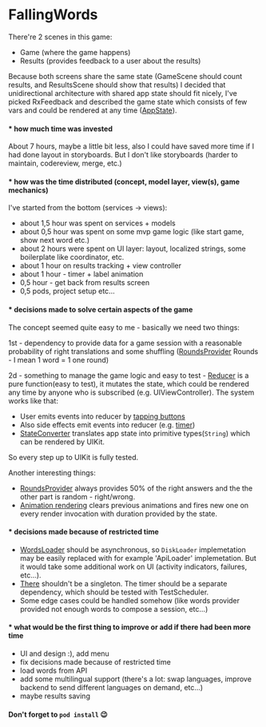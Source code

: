 # FallingWords

There're 2 scenes in this game:
 - Game (where the game happens)
 - Results (provides feedback to a user about the results)
 
 Because both screens share the same state (GameScene should count results, and ResultsScene should show that results) I decided that unidirectional architecture with shared app state should fit nicely, I've picked RxFeedback and described the game state which consists of few vars and could be rendered at any time ([AppState](https://github.com/AlexShubin/FallingWords/blob/3123a5017fb103b43c78a285182d0782fe95c1ac/FallingWords/AppState/AppState.swift#L8)).
 
#### * how much time was invested
About 7 hours, maybe a little bit less, also I could have saved more time if I had done layout in storyboards.
But I don't like storyboards (harder to maintain, codereview, merge, etc.)
#### * how was the time distributed (concept, model layer, view(s), game mechanics)
I've started from the bottom (services -> views):
- about 1,5 hour was spent on services + models
- about 0,5 hour was spent on some mvp game logic (like start game, show next word etc.)
- about 2 hours were spent on UI layer: layout, localized strings, some boilerplate like coordinator, etc.
- about 1 hour on results tracking + view controller
- about 1 hour  - timer + label animation
- 0,5 hour - get back from results screen
- 0,5 pods, project setup etc...
#### * decisions made to solve certain aspects of the game
The concept seemed quite easy to me - basically we need two things:

1st - dependency to provide data for a game session with a reasonable probability of right translations and some shuffling ([RoundsProvider](https://github.com/AlexShubin/FallingWords/blob/3123a5017fb103b43c78a285182d0782fe95c1ac/FallingWords/Services/RoundsDataProvider.swift) Rounds - I mean 1 word = 1 one round)

2d - something to manage the game logic and easy to test - [Reducer](https://github.com/AlexShubin/FallingWords/blob/3123a5017fb103b43c78a285182d0782fe95c1ac/FallingWords/AppState/AppState.swift#L65) is a pure function(easy to test), it mutates the state, which could be rendered any time by anyone who is subscribed (e.g. UIViewController). The system works like that:

- User emits events into reducer by [tapping buttons](https://github.com/AlexShubin/FallingWords/blob/3123a5017fb103b43c78a285182d0782fe95c1ac/FallingWords/Scenes/GameScene/GameViewController.swift#L147)
- Also side effects emit events into reducer (e.g. [timer](https://github.com/AlexShubin/FallingWords/blob/3123a5017fb103b43c78a285182d0782fe95c1ac/FallingWords/AppState/SideEffects.swift#L59))
- [StateConverter](https://github.com/AlexShubin/FallingWords/blob/3123a5017fb103b43c78a285182d0782fe95c1ac/FallingWords/Scenes/ResultsScene/ResultsViewStateConverter.swift) translates app state into primitive types(`String`) which can be rendered by UIKit.

So every step up to UIKit is fully tested.

Another interesting things:

- [RoundsProvider](https://github.com/AlexShubin/FallingWords/blob/3123a5017fb103b43c78a285182d0782fe95c1ac/FallingWords/Services/RoundsDataProvider.swift) always provides 50% of the right answers and the the other part is random - right/wrong.
- [Animation rendering](https://github.com/AlexShubin/FallingWords/blob/3123a5017fb103b43c78a285182d0782fe95c1ac/FallingWords/Scenes/GameScene/GameViewController.swift#L104) clears previous animations and fires new one on every render invocation with duration provided by the state.
#### * decisions made because of restricted time
- [WordsLoader](https://github.com/AlexShubin/FallingWords/blob/3123a5017fb103b43c78a285182d0782fe95c1ac/FallingWords/Services/TranslatedWordsLoader.swift) should be asynchronous, so `DiskLoader` implemetation may be easily replaced with for example 'ApiLoader' implemetation. But it would take some additional work on UI (activity indicators, failures, etc...).
- [There](https://github.com/AlexShubin/FallingWords/blob/3123a5017fb103b43c78a285182d0782fe95c1ac/FallingWords/AppState/SideEffects.swift#L61) shouldn't be a singleton. The timer should be a separate dependency, which should be tested with TestScheduler.
- Some edge cases could be handled somehow (like words provider provided not enough words to compose a session, etc...)
#### * what would be the first thing to improve or add if there had been more time
- UI and design :), add menu
- fix decisions made because of restricted time
- load words from API
- add some multilingual support (there's a lot: swap languages, improve backend to send different languages on demand, etc...)
- maybe results saving


#### Don't forget to `pod install` 😉
